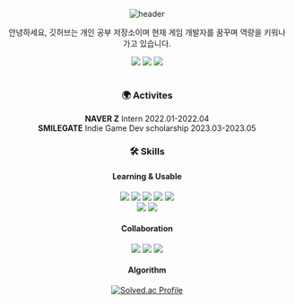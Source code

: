 <div align=center>
  
  ![header](https://capsule-render.vercel.app/api?type=waving&color=0:0BA8FF,100:C687FF&customColorList=0,2,2,5,30&text=Hi,%20I'm%20SeungHyun%20👋&fontColor=FFFFFF&animation=twinkling&fontSize=35&fontAlignY=40&fontAlign=50&height=250)

안녕하세요, 깃허브는 개인 공부 저장소이며 현재 게임 개발자를 꿈꾸며 역량을 키워나가고 있습니다.


<div align=center>
   <a href="https://velog.io/@strurao"><img src="https://img.shields.io/badge/Dev Blog%20-11B48A?style=flat-square&logo=Vimeo&logoColor=white&link=https://velog.io/@strurao"/></a>
  <a href="https://cooperative-ease-f50.notion.site/329b71fb7d9141c7bd94d092d72f6089?pvs=4"><img src="https://img.shields.io/badge/Notion (Profile)-000000?style=flat-square&logo=notion%2B%2B?&logoColor=white&link=https://cooperative-ease-f50.notion.site/329b71fb7d9141c7bd94d092d72f6089?pvs=4"/></a>
  <a href="https://www.youtube.com/@strurao"><img src="https://img.shields.io/badge/Youtube-FF0000?style=flat-square&logo=youtube&logoColor=white&link=https://www.youtube.com/@strurao"/></a>
</div>

  

#
### 🌍 Activites
<div align=center>

**NAVER Z** Intern 2022.01-2022.04
 <br>
**SMILEGATE** Indie Game Dev scholarship 2023.03-2023.05
</div>

### 🛠 Skills
#### Learning & Usable
<div align=center>
  <img src="https://img.shields.io/badge/c++-00599C?style=flat-square&logo=c%2B%2B&logoColor=white">
  <img src="https://img.shields.io/badge/-c%23-000000?style=flat-square&logo=Csharp&logoColor=white">
  <img src="https://img.shields.io/badge/typescript-3178C6?style=flat-square&logo=typescript&logoColor=white">
  <img src="https://img.shields.io/badge/python-3776AB?style=flat-square&logo=python&logoColor=white"> 
  <img src="https://img.shields.io/badge/rust-000000?style=flat-square&logo=rust&logoColor=white">
 <br>
  <img src="https://img.shields.io/badge/unreal engine-0E1128?style=flat-square&logo=unreal engine&logoColor=white">
  <img src="https://img.shields.io/badge/unity-002244?style=flat-square&logo=unity&logoColor=white">
  <br>
</div>

#### Collaboration
<div align=center>
  <img src="https://img.shields.io/badge/slack-4A154B?style=flat-square&logo=slack&logoColor=white">
  <img src="https://img.shields.io/badge/github-181717?style=flat-square&logo=github&logoColor=white">
  <img src="https://img.shields.io/badge/git-F05032?style=flat-square&logo=git&logoColor=white">
  <br>

#### Algorithm
[![Solved.ac Profile](http://mazassumnida.wtf/api/generate_badge?boj=strurao)](https://solved.ac/strurao)


</div>
